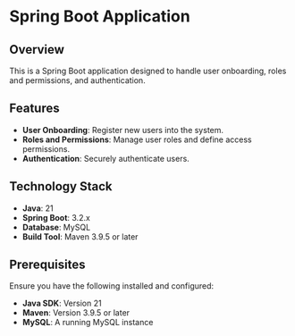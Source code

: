 # Spring Boot Application

## Overview
This is a Spring Boot application designed to handle user onboarding, roles and permissions, and authentication.

## Features
- **User Onboarding**: Register new users into the system.
- **Roles and Permissions**: Manage user roles and define access permissions.
- **Authentication**: Securely authenticate users.

## Technology Stack
- **Java**: 21
- **Spring Boot**: 3.2.x
- **Database**: MySQL
- **Build Tool**: Maven 3.9.5 or later

## Prerequisites
Ensure you have the following installed and configured:
- **Java SDK**: Version 21
- **Maven**: Version 3.9.5 or later
- **MySQL**: A running MySQL instance
